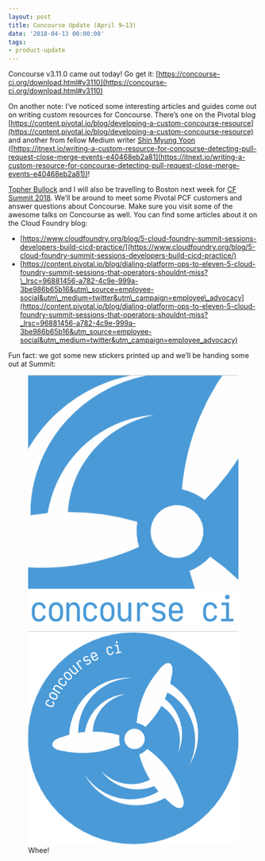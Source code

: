 ```yaml
---
layout: post
title: Concourse Update (April 9–13)
date: '2018-04-13 00:00:00'
tags:
- product-update
---
```


Concourse v3.11.0 came out today! Go get it: [https://concourse-ci.org/download.html#v3110](https://concourse-ci.org/download.html#v3110)

On another note: I’ve noticed some interesting articles and guides come out on writing custom resources for Concourse. There’s one on the Pivotal blog [https://content.pivotal.io/blog/developing-a-custom-concourse-resource](https://content.pivotal.io/blog/developing-a-custom-concourse-resource) and another from fellow Medium writer [Shin Myung Yoon](https://medium.com/u/d58b0a9a1e17) ([https://itnext.io/writing-a-custom-resource-for-concourse-detecting-pull-request-close-merge-events-e40468eb2a81](https://itnext.io/writing-a-custom-resource-for-concourse-detecting-pull-request-close-merge-events-e40468eb2a81))!

[Topher Bullock](https://medium.com/u/58876cdc2180) and I will also be travelling to Boston next week for [CF Summit 2018](https://www.cloudfoundry.org/event/nasummit2018/). We’ll be around to meet some Pivotal PCF customers and answer questions about Concourse. Make sure you visit some of the awesome talks on Concourse as well. You can find some articles about it on the Cloud Foundry blog:

- [https://www.cloudfoundry.org/blog/5-cloud-foundry-summit-sessions-developers-build-cicd-practice/](https://www.cloudfoundry.org/blog/5-cloud-foundry-summit-sessions-developers-build-cicd-practice/)
- [https://content.pivotal.io/blog/dialing-platform-ops-to-eleven-5-cloud-foundry-summit-sessions-that-operators-shouldnt-miss?\_lrsc=96881456-a782-4c9e-999a-3be986b65b16&utm\_source=employee-social&utm\_medium=twitter&utm\_campaign=employee\_advocacy](https://content.pivotal.io/blog/dialing-platform-ops-to-eleven-5-cloud-foundry-summit-sessions-that-operators-shouldnt-miss?_lrsc=96881456-a782-4c9e-999a-3be986b65b16&utm_source=employee-social&utm_medium=twitter&utm_campaign=employee_advocacy)

Fun fact: we got some new stickers printed up and we’ll be handing some out at Summit:

<figure class="kg-card kg-image-card"><img src="assets/images/downloaded_images/Concourse-Update--April-9-13-/1-cS-JeBD00f0h7vhlpYTE7w.png" class="kg-image" alt loading="lazy"></figure><figure class="kg-card kg-image-card kg-card-hascaption"><img src="assets/images/downloaded_images/Concourse-Update--April-9-13-/1-thrSlXnAzYewzqirHjukWA.png" class="kg-image" alt loading="lazy"><figcaption>Whee!</figcaption></figure>